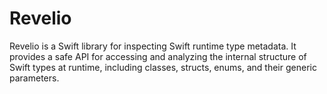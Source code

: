 # Revelio

Revelio is a Swift library for inspecting Swift runtime type metadata. It provides a safe API for accessing and analyzing the internal structure of Swift types at runtime, including classes, structs, enums, and their generic parameters.
